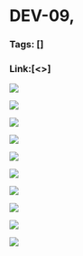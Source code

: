 # DEV-09,
### Tags: []
### Link:[<>]

![](../images/DEV-09/DEV-09-A1.png)

![](../images/DEV-09/DEV-09-A2.png)

![](../images/DEV-09/DEV-09-A3.png)

![](../images/DEV-09/DEV-09-A4.png)

![](../images/DEV-09/DEV-09-A5.png)

![](../images/DEV-09/DEV-09-A6.png)

![](../images/DEV-09/DEV-09-A7.png)

![](../images/DEV-09/DEV-09-A8.png)

![](../images/DEV-09/DEV-09-A9.png)

![](../images/DEV-09/DEV-09-A10.png)

